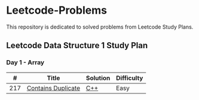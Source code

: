 # Leetcode-Problems
This repository is dedicated to solved problems from Leetcode Study Plans.

## Leetcode Data Structure 1 Study Plan
### Day 1 - Array

| # | Title | Solution | Difficulty |
|---|---|---|---|
| 217 | [Contains Duplicate](https://leetcode.com/problems/contains-duplicate/?envType=study-plan&id=data-structure-i) | [C++](https://github.com/shajidHossainHemal/Leetcode-Problems/blob/master/Leetcode%20Data%20Structure%20Study%20Plan/Day%201/ContainsDuplicate.cpp) | Easy |
